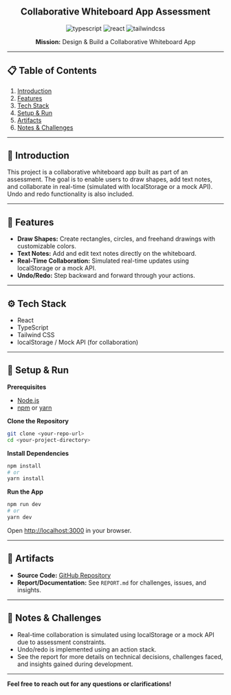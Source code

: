 <div align="center">
  <br />
  <h2>Collaborative Whiteboard App Assessment</h2>
  <p>
    <img src="https://img.shields.io/badge/-TypeScript-blue?style=for-the-badge&logo=typescript&logoColor=white" alt="typescript" />
    <img src="https://img.shields.io/badge/-React-black?style=for-the-badge&logo=react&logoColor=61DAFB" alt="react" />
    <img src="https://img.shields.io/badge/-Tailwind_CSS-06B6D4?style=for-the-badge&logo=tailwindcss&logoColor=white" alt="tailwindcss" />
  </p>
  <p>
    <b>Mission:</b> Design & Build a Collaborative Whiteboard App
  </p>
</div>

---

## 📋 Table of Contents

1. [Introduction](#introduction)
2. [Features](#features)
3. [Tech Stack](#tech-stack)
4. [Setup & Run](#setup--run)
5. [Artifacts](#artifacts)
6. [Notes & Challenges](#notes--challenges)

---

## 🤖 Introduction

This project is a collaborative whiteboard app built as part of an assessment. The goal is to enable users to draw shapes, add text notes, and collaborate in real-time (simulated with localStorage or a mock API). Undo and redo functionality is also included.

---

## 🔋 Features

- **Draw Shapes:** Create rectangles, circles, and freehand drawings with customizable colors.
- **Text Notes:** Add and edit text notes directly on the whiteboard.
- **Real-Time Collaboration:** Simulated real-time updates using localStorage or a mock API.
- **Undo/Redo:** Step backward and forward through your actions.

---

## ⚙️ Tech Stack

- React
- TypeScript
- Tailwind CSS
- localStorage / Mock API (for collaboration)

---

## 🤸 Setup & Run

**Prerequisites**

- [Node.js](https://nodejs.org/)
- [npm](https://www.npmjs.com/) or [yarn](https://yarnpkg.com/)

**Clone the Repository**

```bash
git clone <your-repo-url>
cd <your-project-directory>
```

**Install Dependencies**

```bash
npm install
# or
yarn install
```

**Run the App**

```bash
npm run dev
# or
yarn dev
```

Open [http://localhost:3000](http://localhost:3000) in your browser.

---

## 🚀 Artifacts

- **Source Code:** [GitHub Repository](<your-repo-url>)
- **Report/Documentation:** See `REPORT.md` for challenges, issues, and insights.

---

## 📝 Notes & Challenges

- Real-time collaboration is simulated using localStorage or a mock API due to assessment constraints.
- Undo/redo is implemented using an action stack.
- See the report for more details on technical decisions, challenges faced, and insights gained during development.

---

**Feel free to reach out for any questions or clarifications!**
